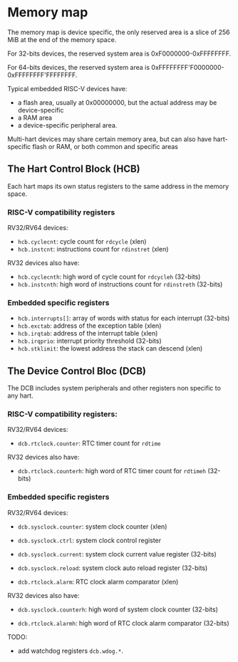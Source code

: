 # Memory map

The memory map is device specific, the only reserved area is a slice of 256 MiB at the end of the memory space.

For 32-bits devices, the reserved system area is 0xF0000000-0xFFFFFFFF.

For 64-bits devices, the reserved system area is 0xFFFFFFFF'F0000000-0xFFFFFFFF'FFFFFFFF.

Typical embedded RISC-V devices have:

- a flash area, usually at 0x00000000, but the actual address may be device-specific
- a RAM area 
- a device-specific peripheral area.

Multi-hart devices may share certain memory area, but can also have hart-specific flash or RAM, or both common and specific areas


## The Hart Control Block (HCB)

Each hart maps its own status registers to the same address in the memory space.

### RISC-V compatibility registers

RV32/RV64 devices:

- `hcb.cyclecnt`: cycle count for `rdcycle` (xlen)
- `hcb.instcnt`: instructions count for `rdinstret` (xlen)

RV32 devices also have:

- `hcb.cyclecnth`: high word of cycle count for `rdcycleh` (32-bits)
- `hcb.instcnth`: high word of instructions count for `rdinstreth` (32-bits)

### Embedded specific registers

- `hcb.interrupts[]`: array of words with status for each interrupt (32-bits)
- `hcb.exctab`: address of the exception table (xlen)
- `hcb.irqtab`: address of the interrupt table (xlen)
- `hcb.irqprio`: interrupt priority threshold (32-bits)
- `hcb.stklimit`: the lowest address the stack can descend (xlen)

## The Device Control Bloc (DCB)

The DCB includes system peripherals and other registers non specific to any hart.

### RISC-V compatibility registers:

RV32/RV64 devices:

- `dcb.rtclock.counter`: RTC timer count for `rdtime`

RV32 devices also have:

- `dcb.rtclock.counterh`: high word of RTC timer count for `rdtimeh` (32-bits)

### Embedded specific registers

RV32/RV64 devices:

- `dcb.sysclock.counter`: system clock counter (xlen)
- `dcb.sysclock.ctrl`: system clock control register
- `dcb.sysclock.current`: system clock current value register (32-bits)
- `dcb.sysclock.reload`: system clock auto reload register (32-bits)

- `dcb.rtclock.alarm`: RTC clock alarm comparator (xlen)

RV32 devices also have:

- `dcb.sysclock.counterh`: high word of system clock counter (32-bits)

- `dcb.rtclock.alarmh`: high word of RTC clock alarm comparator (32-bits)

TODO:

- add watchdog registers `dcb.wdog.*`.




